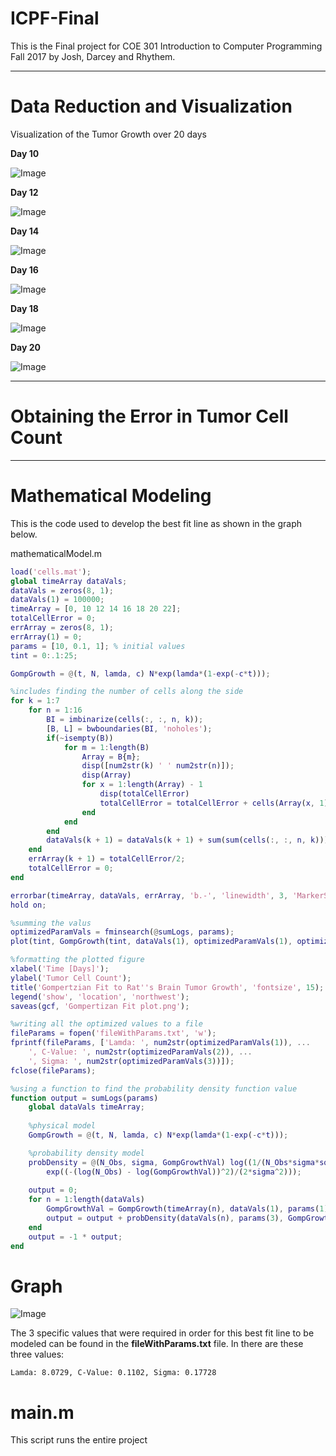 # ICPF-Final

This is the Final project for COE 301 Introduction to Computer Programming Fall 2017 by Josh, Darcey and Rhythem.

---

# Data Reduction and Visualization

Visualization of the Tumor Growth over 20 days

**Day 10**

![Image](https://github.com/josh20ny/ICPF-Final/blob/master/results/Data%20Visualization%20(Part%201)/PlotAtDay10.png)

**Day 12**

![Image](https://github.com/josh20ny/ICPF-Final/blob/master/results/Data%20Visualization%20(Part%201)/PlotAtDay12.png)

**Day 14**

![Image](https://github.com/josh20ny/ICPF-Final/blob/master/results/Data%20Visualization%20(Part%201)/PlotAtDay14.png)

**Day 16**

![Image](https://github.com/josh20ny/ICPF-Final/blob/master/results/Data%20Visualization%20(Part%201)/PlotAtDay16.png)

**Day 18**

![Image](https://github.com/josh20ny/ICPF-Final/blob/master/results/Data%20Visualization%20(Part%201)/PlotAtDay18.png)

**Day 20**

![Image](https://github.com/josh20ny/ICPF-Final/blob/master/results/Data%20Visualization%20(Part%201)/PlotAtDay20.png)

---

# Obtaining the Error in Tumor Cell Count

---

# Mathematical Modeling

This is the code used to develop the best fit line as shown in the graph below.

mathematicalModel.m

```MATLAB
load('cells.mat');
global timeArray dataVals;
dataVals = zeros(8, 1);
dataVals(1) = 100000;
timeArray = [0, 10 12 14 16 18 20 22];
totalCellError = 0;
errArray = zeros(8, 1);
errArray(1) = 0;
params = [10, 0.1, 1]; % initial values
tint = 0:.1:25;

GompGrowth = @(t, N, lamda, c) N*exp(lamda*(1-exp(-c*t)));

%includes finding the number of cells along the side
for k = 1:7
    for n = 1:16
        BI = imbinarize(cells(:, :, n, k));
        [B, L] = bwboundaries(BI, 'noholes');
        if(~isempty(B))
            for m = 1:length(B)
                Array = B{m};
                disp([num2str(k) ' ' num2str(n)]);
                disp(Array)
                for x = 1:length(Array) - 1
                    disp(totalCellError)
                    totalCellError = totalCellError + cells(Array(x, 1), Array(x, 2), n, k);
                end
            end
        end
        dataVals(k + 1) = dataVals(k + 1) + sum(sum(cells(:, :, n, k)));
    end
    errArray(k + 1) = totalCellError/2;
    totalCellError = 0;
end

errorbar(timeArray, dataVals, errArray, 'b.-', 'linewidth', 3, 'MarkerSize', 32, 'DisplayName', 'Experimental Data');
hold on;

%summing the valus
optimizedParamVals = fminsearch(@sumLogs, params);
plot(tint, GompGrowth(tint, dataVals(1), optimizedParamVals(1), optimizedParamVals(2)), 'linewidth', 4, 'color', 'r', 'DisplayName', 'Gomertizan Fit');

%formatting the plotted figure
xlabel('Time [Days]');
ylabel('Tumor Cell Count');
title('Gompertzian Fit to Rat''s Brain Tumor Growth', 'fontsize', 15);
legend('show', 'location', 'northwest');
saveas(gcf, 'Gompertizan Fit plot.png');

%writing all the optimized values to a file
fileParams = fopen('fileWithParams.txt', 'w');
fprintf(fileParams, ['Lamda: ', num2str(optimizedParamVals(1)), ...
    ', C-Value: ', num2str(optimizedParamVals(2)), ...
    ', Sigma: ', num2str(optimizedParamVals(3))]);
fclose(fileParams);

%using a function to find the probability density function value
function output = sumLogs(params)
    global dataVals timeArray;
    
    %physical model
    GompGrowth = @(t, N, lamda, c) N*exp(lamda*(1-exp(-c*t)));

    %probability density model
    probDensity = @(N_Obs, sigma, GompGrowthVal) log((1/(N_Obs*sigma*sqrt(2*pi))) * ...
        exp((-(log(N_Obs) - log(GompGrowthVal))^2)/(2*sigma^2)));
    
    output = 0;
    for n = 1:length(dataVals)
        GompGrowthVal = GompGrowth(timeArray(n), dataVals(1), params(1), params(2));
        output = output + probDensity(dataVals(n), params(3), GompGrowthVal);
    end
    output = -1 * output;
end
```

# Graph

![Image](https://github.com/josh20ny/ICPF-Final/blob/master/results/Gompertzian%20Fit%20(Part%203)/Gompertizan%20Fit%20plot.png)

The 3 specific values that were required in order for this best fit line to be modeled can be found in the **fileWithParams.txt** file. In there are these three values:

`Lamda: 8.0729, C-Value: 0.1102, Sigma: 0.17728`

# main.m

This script runs the entire project
